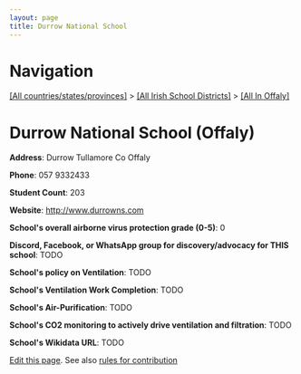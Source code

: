```yaml
---
layout: page
title: Durrow National School
---
```

# Navigation

[[All countries/states/provinces]](../../..) > [[All Irish School Districts]](../..) > [[All In Offaly]](..)

# Durrow National School (Offaly)

**Address**: Durrow Tullamore Co Offaly

**Phone**: 057 9332433

**Student Count**: 203

**Website**: <http://www.durrowns.com>

**School's overall airborne virus protection grade (0-5)**: 0

**Discord, Facebook, or WhatsApp group for discovery/advocacy for THIS school**: TODO

**School's policy on Ventilation**: TODO

**School's Ventilation Work Completion**: TODO

**School's Air-Purification**: TODO

**School's CO2 monitoring to actively drive ventilation and filtration**: TODO

**School's Wikidata URL**: TODO


[Edit this page](https://github.com/ventilate-schools/Ireland/edit/main/./Offaly/Durrow_National_School.md). See also [rules for contribution](../../../contribution-rules/)